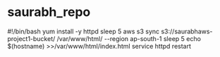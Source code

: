 # saurabh_repo
#!/bin/bash
yum install -y httpd
sleep 5
aws s3 sync s3://saurabhaws-project1-bucket/ /var/www/html/ --region ap-south-1
sleep 5
echo $(hostname) >>/var/www/html/index.html
service httpd restart
